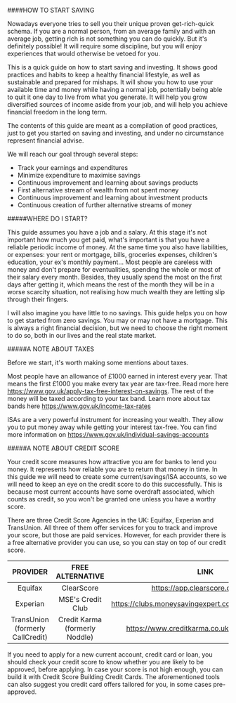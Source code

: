 ####HOW TO START SAVING

Nowadays everyone tries to sell you their unique proven get-rich-quick schema. If you are a normal person, from an average family and with an average job, getting rich is not something you can do quickly. But it's definitely possible! It will require some discipline, but you will enjoy experiences that would otherwise be vetoed for you.

This is a quick guide on how to start saving and investing. It shows good practices and habits to keep a healthy financial lifestyle, as well as sustainable and prepared for mishaps. It will show you how to use your available time and money while having a normal job, potentially being able to quit it one day to live from what you generate. It will help you grow diversified sources of income aside from your job, and will help you achieve financial freedom in the long term.

The contents of this guide are meant as a compilation of good practices, just to get you started on saving and investing, and under no circumstance represent financial advise.

We will reach our goal through several steps:
- Track your earnings and expenditures
- Minimize expenditure to maximise savings
- Continuous improvement and learning about savings products
- First alternative stream of wealth from not spent money
- Continuous improvement and learning about investment products
- Continuous creation of further alternative streams of money

#####WHERE DO I START?

This guide assumes you have a job and a salary. At this stage it's not important how much you get paid, what's important is that you have a reliable periodic income of money. At the same time you also have liabilities, or expenses: your rent or mortgage, bills, groceries expenses, children's education, your ex's monthly payment... Most people are careless with money and don't prepare for eventualities, spending the whole or most of their salary every month. Besides, they usually spend the most on the first days after getting it, which means the rest of the month they will be in a worse scarcity situation, not realising how much wealth they are letting slip through their fingers.

I will also imagine you have little to no savings. This guide helps you on how to get started from zero savings. You may or may not have a mortgage. This is always a right financial decision, but we need to choose the right moment to do so, both in our lives and the real state market.

#####A NOTE ABOUT TAXES

Before we start, it's worth making some mentions about taxes.

Most people have an allowance of £1000 earned in interest every year. That means the first £1000 you make every tax year are tax-free. Read more here https://www.gov.uk/apply-tax-free-interest-on-savings. The rest of the money will be taxed according to your tax band. Learn more about tax bands here https://www.gov.uk/income-tax-rates

ISAs are a very powerful instrument for increasing your wealth. They allow you to put money away while getting your interest tax-free. You can find more information on https://www.gov.uk/individual-savings-accounts

#####A NOTE ABOUT CREDIT SCORE

Your credit score measures how attractive you are for banks to lend you money. It represents how reliable you are to return that money in time. In this guide we will need to create some current/savings/ISA accounts, so we will need to keep an eye on the credit score to do this successfully. This is because most current accounts have some overdraft associated, which counts as credit, so you won't be granted one unless you have a worthy score.

There are three Credit Score Agencies in the UK: Equifax, Experian and TransUnion. All three of them offer services for you to track and improve your score, but those are paid services. However, for each provider there is a free alternative provider you can use, so you can stay on top of our credit score.


 PROVIDER | FREE ALTERNATIVE | LINK 
 :---: | :---: | :---:
 Equifax | ClearScore | https://app.clearscore.com/login
 Experian | MSE's Credit Club | https://clubs.moneysavingexpert.com/creditclub/register
 TransUnion (formerly CallCredit)    | Credit Karma (formerly Noddle) | https://www.creditkarma.co.uk/account/sign-in

If you need to apply for a new current account, credit card or loan, you should check your credit score to know whether you are likely to be approved, before applying. In case your score is not high enough, you can build it with Credit Score Building Credit Cards. The aforementioned tools can also suggest you credit card offers tailored for you, in some cases pre-approved.